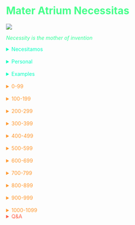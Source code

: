 # <span style='color:#46ff8b;'>Mater Atrium Necessitas</span>

![](https://i.redd.it/v3gd5zmvbkb41.gif)

<span style='color:#2eff97;'>_Necessity is the mother of invention_</span>

<span style='color:#00ffbf;'>

<details markdown='1'><summary>Necesitamos</summary>

![](http://img1.dailyonigiri.com.s3.amazonaws.com/tumblr_mtbppdZOrE1qze3hdo1_500.gif)

What do I need that the currently available options dont provide or lack? What if? How come? Why? Is this the only way? Is there a better solution? How can we make it better? How can we change this?

Necessity is why we search for stuff on the internet. You search for information on the internet because you need something. That something could be informative or entertaining. What you are looking for might come in the form of text, audio, picture or a video. 


Necessity is brought out of frustration, longing for something better,  a new and improved solution, or a remix of the existing.




Great examples, praxis , crash co, gcam mod, custom Roms, magisk

Use most historic examples and tie it together with the present, especially start with why

Some of the questions will be better off in the rants

I had a vague idea of what this quote meant, but now I have the full image. Truth be told necessity begins with a question.

During the horse and buggy days, the question was asked and the need was required
The problem is that the current mode of transportation is slow. We need something better. How can we do that? Is it possible?

The top  tech company in the world, google, said that all the languages out there are unable to meet our needs, what was born? A new language called go. A language born from frustration

I realize that the reason I have been unable to make progress is because I have not been asking myself question or rather my answers are dull. I have come to realize that the reason i was able to grow and acquire so much knowledge is because of the questions that I asked myself during high school. At that time i had inflammatory questions, questions that i was curious about. Questions of which i knew the education system till this day has no answers to. Questions of which i later found by reading books, searching the internet. Question's like is college the only way? Why do people struggle with money? How can I learn faster? How can I apply what I learn? How can I improve my brain health? Is it possible to great things without sacrificing your health and sleep? All of which i have come to find answers through great teachers living and dead. Rational Emotive Behavior Therapy, Kwik Brain podcast, Mindmap mastery by tony buzan,  Why do I want to learn programming because it's cool and makes a lot of money. Truth be told what i am actually seeking is the business side or business in the general sense. Not necessarily coding. 

Until I have multiple questions on my mind or problems that I feel need to be solved , I won't be able to make progress. It's like learning just for the sake of learning, instead of learning to do something or fix something. 

Examples

How can automate the process of clearing metadata from photos taken on phone camera?
Dcim...

</details>

</br>

<details markdown='1'><summary>Personal</summary>

![](https://i.pinimg.com/originals/47/17/12/471712e7383da85fab2d8bcffbea1777.gif)

1. **Why learn latin?** 
- I will be able to improve my English and easily learn romance languages, especially spanish which I stopped since high school.

2. **Why dont I consumer  sugar?**
- Inflammation. I hate it. 

3. **Why did God invent black people?**
-

4. **Is God racist?**
-

5. **Why does mastrbation hinder growth?**
-

6. **Why don't I question myself when I am horny?**
-

7. **Is there any reason to avoid trying new food?**
- Food poisoning
- diarrhea
- constipation
- hemorrhoids

8. **Why do you think it's better outside the USA?**
-Healthcare costs , better education, 

9. **Why do you want to go so badly?**
Because I hated living in the usa and I think life will be easier just by escaping (ignorance(
-

10. **If you can't survive in the usa what makes you think you can survive outside?**
-

11. **Why can't you stop consuming porn?**
-

12. **Writing vs meditation?**
- Writing is effective because you can see and feel the effects in real time.Whereas meditation takes more time to achieve the same effect and meditation is environment dependent. A noisy environment is the enemy of meditation - just think about it there is a reason monks meditate in the mountains or secluded places from society. Meditating with noise canceling headphones won't exactly do anyone justice because you don't want the weight of your wearables to outweigh your thoughts

13. **What problems does game development solve?**
- Think about it, I mean its the same reason why most indie game devs haven't made it yet.They are simply making games because it's fun, cool, nostalgic , but they haven't  thought critically. Anyone can make a game, heck the easiest game type of game to make is a visual novel. But what problems does a visual novel solve? Is entertainment even considered a problem? What good does entertainment serve when there are real problems in the world that need to be addressed. 

14. **How can you meditate when you are stuck in a maladaptive daydreaming trance?**
-

15. **Is there an off switch to maladaptive daydreaming?**
-

16. **Why isn't maladaptive daydreaming in the DSM?**
-

17. **Is there an app that can help with maladaptive daydreaming?**
-

18. **Is maladaptive daydreaming something that can  be solved with an app or physical hardware/invention?**
-

19. **Is maladaptive daydreaming a brain state that can be measured with an EEG device?**
-

20. **Why do bills exist?**
-

21. **How do I sync markor with Obsidian?**
-

22. Whats the workaround for getting VST's to work on Reaper without relying on Manjaro?
- Ever since I installed another arch based distro, but the one which requires the user to setup everything I can't seem to get most of my VST's especially Vital (spent $80) to work





</details>

</br>

<details markdown='1'><summary>Examples</summary>

![](https://i.pinimg.com/originals/e7/26/97/e72697f0e27e9ffe53089c1ade7593ee.gif)

1. **Magisk**
> A new type of root system, packed with modules, systemless
-

2. **Go**
> A new programming language born at Google
-

3. **Praxis**
> Be your own credential, a boot camp
-

4. **Gcam Mod**
> Modified version of the Google camera that works on all phones and packed with extra features
-

5. **Custom Roms**
> Better security, better privacy, more features while still maintaining the  core of a phone
-

6. **Crash**
> Creating a better signal than a resume and crushing the job market.

7. **Uber**
> A ride sharing system...
-

8. **AirBnB**
> Next level hospitality...


9. **Tesla**
> Clean energy

-
10. **Netflix**
> Renting content as opposed to owning it
-


</details>


</br>

</span>

<span style='color:#ff972e;'>

<details markdown='1'><summary>0-99</summary>



<!-- Prince Kaizen Namwali -->

1. **is it possible to make a a music video using a game engine?**
- Stormzy rainfall

2. **Is it possible to make animation using free and open source software, without doing it  frame by frame?**
- Throughout my searching I can't seem to find any animation tool that meets my needs on Linux. Synfig is awesome, but the rendering takes super long and the animations end up janky. The only solution which is not ideal, but gets the job done with more steps using animation tools that are built for game development. 

3. **Is it possible to create visually pleasing videos without a green screen?**
-

4. **Is it possible to mix and master music well without Avid Pro Tools?**
- Learning to mix and master using your favorite Digital audio workstation of choice takes time. It doesn't and won't happen overnight. Stop thinking that you can't do something because you don't have certain software or tools. People out there have done it and continue to do it, with open source software at that. Look at Unfa he only uses Ardour. Starting out you may be skeptical, but with time everything gets better. You will easily find your workflow and never have to worry again. You could go a step further and use scripting to enhance your workflow, if you feel that your saves presets aren't quite enough. 

5. **How can I automate the process of clearing metadata from my Android phone without having to do it manually?**
- You would need access to the DCIM folder. Scripting is only possible through Tasker. You would need to write a script that requires overlay permissions in order to interact with an app that's specifically designed to clear metadata. The challenge 

6. **How can I render using a webserver with Synfig instead of relying on the local machine resources?**
- Its time consuming to render animations with Synfig. I believe the only thing that's truly holding this software back is the the rendering engine, it's super slow. Moho Studio Pro, a proprietary animation tool available on proprietary operating systems renders much faster for the same stuff, using the same hardware too.

7. **How can I make T-UI launcher complete?**
- I love termux, but I believe it could be skipped or become unnecessary if T-UI launcher was complete. What T-UI launcher lacks, at least from my perspective is: custom commands (neofetch, Hugo), changing shell type (zsh, bash, fish)

8. **Is maladaptive daydreaming stress induced?**
-

9. **What problems does television solve?**
- None. Its a tool use to brainwash, I mean neocolonize people. 


10. Does a CC0 license require attribution?

</details>

</br>

<details markdown='1'><summary>100-199</summary>


</details>

</br>

<details markdown='1'><summary>200-299</summary>


</details>

</br>

<details markdown='1'><summary>300-399</summary>


</details>

</br>

<details markdown='1'><summary>400-499</summary>


</details>

</br>

<details markdown='1'><summary>500-599</summary>


</details>

</br>

<details markdown='1'><summary>600-699</summary>


</details>

</br>

<details markdown='1'><summary>700-799</summary>


</details>

</br>

<details markdown='1'><summary>800-899</summary>


</details>

</br>

<details markdown='1'><summary>900-999</summary>


</details>

</br>

<details markdown='1'><summary>1000-1099</summary>


</details>

</span>

<span style='color:#ff5d46;'>

<details markdown='1'><summary>Q&A</summary>


</details>

</span>

